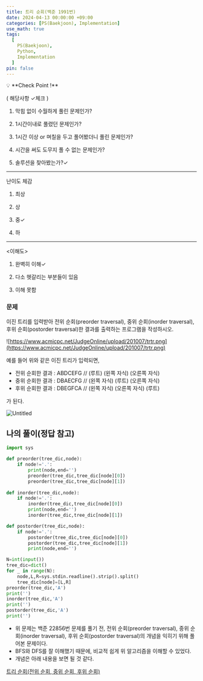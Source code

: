 ```yaml
---
title: 트리 순회(백준 1991번)
date: 2024-04-13 00:00:00 +09:00
categories: [PS(Baekjoon), Implementation]
use_math: true
tags:
  [
    PS(Baekjoon),
    Python,
    Implementation
  ]
pin: false
---
```


<aside>
💡 **Check Point !**

( 해당사항 ✓체크 )

1. 막힘 없이 수월하게 풀린 문제인가?

2. 1시간이내로 풀렸던 문제인가?

3. 1시간 이상 or 며칠을 두고 풀어봤더니 풀린 문제인가?

4. 시간을 써도 도무지 풀 수 없는 문제인가?

5. 솔루션을 찾아봤는가?✓

---

난이도 체감

1. 최상

2. 상

3. 중✓

4. 하

---

<이해도>

1. 완벽히 이해✓

2. 다소 헷갈리는 부분들이 있음

3. 이해 못함

</aside>

### 문제

이진 트리를 입력받아 전위 순회(preorder traversal), 중위 순회(inorder traversal), 후위 순회(postorder traversal)한 결과를 출력하는 프로그램을 작성하시오.

![https://www.acmicpc.net/JudgeOnline/upload/201007/trtr.png](https://www.acmicpc.net/JudgeOnline/upload/201007/trtr.png)

예를 들어 위와 같은 이진 트리가 입력되면,

- 전위 순회한 결과 : ABDCEFG // (루트) (왼쪽 자식) (오른쪽 자식)
- 중위 순회한 결과 : DBAECFG // (왼쪽 자식) (루트) (오른쪽 자식)
- 후위 순회한 결과 : DBEGFCA // (왼쪽 자식) (오른쪽 자식) (루트)

가 된다.

![Untitled](https://github.com/gihuni99/gihuni99.github.io/assets/90080065/8b6a93f6-ff4c-4c2a-a77a-a3e5c9811f4d)

## 나의 풀이(정답 참고)

```python
import sys

def preorder(tree_dic,node):
    if node!='.':
        print(node,end='')
        preorder(tree_dic,tree_dic[node][0])
        preorder(tree_dic,tree_dic[node][1])
    
def inorder(tree_dic,node):
    if node!='.':
        inorder(tree_dic,tree_dic[node][0])
        print(node,end='')
        inorder(tree_dic,tree_dic[node][1])

def postorder(tree_dic,node):
    if node!='.':
        postorder(tree_dic,tree_dic[node][0])
        postorder(tree_dic,tree_dic[node][1])
        print(node,end='')

N=int(input())
tree_dic=dict()
for _ in range(N):
    node,L,R=sys.stdin.readline().strip().split()
    tree_dic[node]=[L,R]
preorder(tree_dic,'A')
print('')
inorder(tree_dic,'A')
print('')
postorder(tree_dic,'A')
print('')
```

- 위 문제는 백준 22856번 문제를 풀기 전, 전위 순회(preorder traversal), 중위 순회(inorder traversal), 후위 순회(postorder traversal)의 개념을 익히기 위해 풀어본 문제이다.
- BFS와 DFS를 잘 이해했기 때문에, 비교적 쉽게 위 알고리즘을 이해할 수 있었다.
- 개념은 아래 내용을 보면 될 것 같다.

[트리 순회(전위 순회, 중위 순회, 후위 순회)](https://withhamit.tistory.com/282)